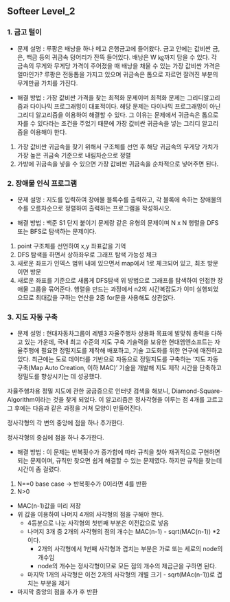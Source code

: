 ## Softeer Level_2

### 1. 금고 털이
- 문제 설명 :  루팡은 배낭을 하나 메고 은행금고에 들어왔다. 금고 안에는 값비싼 금, 은, 백금 등의 귀금속 덩어리가 잔뜩 들어있다. 배낭은 W ㎏까지 담을 수 있다. 각 금속의 무게와 무게당 가격이 주어졌을 때 배낭을 채울 수 있는 가장 값비싼 가격은 얼마인가? 루팡은 전동톱을 가지고 있으며 귀금속은 톱으로 자르면 잘려진 부분의 무게만큼 가치를 가진다.


- 해결 방법 : 가장 값비싼 가격을 찾는 최적화 문제이며 최적화 문제는 그리디알고리즘과 다이나믹 프로그래밍이 대표적이다. 해당 문제는 다이나믹 프로그래밍이 아닌 그리디 알고리즘을 이용하여 해결할 수 있다. 그 이유는 문제에서 귀금속은 톱으로 자를 수 있다라는 조건을 주었기 때문에 가장 값비싼 귀금속을 넣는 그리디 알고리즘을 이용해야 한다. 
1. 가장 값비싼 귀금속을 찾기 위해서 구조체를 선언 후 해당 귀금속의 무게당 가치가 가장 높은 귀금속 기준으로 내림차순으로 정렬
2. 가방에 귀금속을 넣을 수 있으면 가장 값비싼 귀금속을 순차적으로 넣어주면 된다.

### 2. 장애물 인식 프로그램
- 문제 설명 :  지도를 입력하여 장애물 블록수를 출력하고, 각 블록에 속하는 장애물의 수를 오름차순으로 정렬하여 출력하는 프로그램을 작성하시오.


- 해결 방법 : 백준 S1 단지 붙이기 문제랑 같은 유형의 문제이며 N x N 행렬을 DFS 또는 BFS로 탐색하는 문제이다. 
1. point 구조체를 선언하여 x,y 좌표값을 기억
2. DFS 탐색을 하면서 상하좌우로 그래프 탐색 가능성 체크
3. 새로운 좌표가 인덱스 범위 내에 있으면서 map에서 1로 체크되어 있고, 최초 방문이면 방문
4. 새로운 좌표를 기준으로 새롭게 DFS탐색
위 방법으로 그래프를 탐색하여 인접한 장애물 그룹을 묶어준다. 행렬을 만드는 과정에서 n2의 시간복잡도가 이미 실행되었으므로 최대값을 구하는 연산을 2중 for문을 사용해도 상관없다.

### 3. 지도 자동 구축
- 문제 설명 :  현대자동차그룹이 레벨3 자율주행차 상용화 목표에 발맞춰 총력을 다하고 있는 가운데, 국내 최고 수준의 지도 구축 기술력을 보유한 현대엠엔소프트는 자율주행에 필요한 정밀지도를 제작해 배포하고, 기술 고도화를 위한 연구에 매진하고 있다.
최근에는 도로 데이터를 기반으로 자동으로 정밀지도를 구축하는 ‘지도 자동 구축(Map Auto Creation, 이하 MAC)’ 기술을 개발해 지도 제작 시간을 단축하고 정밀도를 향상시키는 데 성공했다.

자율주행차용 정밀 지도에 관한 궁금증으로 인터넷 검색을 해보니, Diamond-Square-Algorithm이라는 것을 찾게 되었다. 이 알고리즘은 정사각형을 이루는 점 4개를 고르고 그 후에는 다음과 같은 과정을 거쳐 모양이 만들어진다.

정사각형의 각 변의 중앙에 점을 하나 추가한다.

정사각형의 중심에 점을 하나 추가한다.



- 해결 방법 : 이 문제는 반복횟수가 증가함에 따라 규칙을 찾아 재귀적으로 구현하면 되는 문제이며, 규칙만 찾으면 쉽게 해결할 수 있는 문제였다. 하지만 규칙을 찾는데 시간이 좀 걸렸다.
1. N==0 base case -> 반복횟수가 0이라면 4를 반환
2. N>0 
- MAC(n-1)값을 미리 저장
- 위 값을 이용하여 나머지 4개의 사각형의 점을 구해야 한다.
    - 4등분으로 나눈 사각형의 첫번째 부분은 이전값으로 넣음
    - 나머지 3개 중 2개의 사각형의 점의 개수는 MAC(n-1) - sqrt(MAC(n-1)) *2 이다.
        - 2개의 사각형에서 1번째 사각형과 겹치는 부분은 가로 또는 세로의 node의 개수임
        - node의 개수는 정사각형이므로 모든 점의 개수의 제곱근을 구하면 된다.
    - 마지막 1개의 사각형은 이전 2개의 사각형의 개별 크기 - sqrt(MAc(n-1))로 겹치는 부분을 제거
- 마지막 중앙의 점을 추가 후 반환